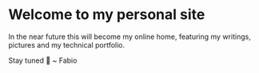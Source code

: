 # Welcome to my personal site

In the near future this will become my online home, featuring my writings, pictures and my technical portfolio.

Stay tuned 🙌
~ Fabio
